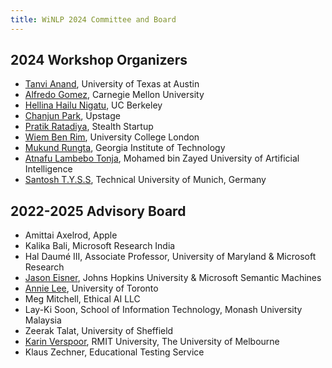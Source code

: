 ```yaml
---
title: WiNLP 2024 Committee and Board 
---
```


## 2024 Workshop Organizers
* [Tanvi Anand](http://tanvianand.com/), University of Texas at Austin
* [Alfredo Gomez](https://www.linkedin.com/in/al-fred-o/), Carnegie Mellon University
* [Hellina Hailu Nigatu](https://hhnigatu.github.io/), UC Berkeley
* [Chanjun Park](https://parkchanjun.github.io/), Upstage
* [Pratik Ratadiya](http://www.pratikratadiya.in/), Stealth Startup
* [Wiem Ben Rim](https://www.wiembnr.com/), University College London
* [Mukund Rungta](https://mukundrungta.github.io/), Georgia Institute of Technology
* [Atnafu Lambebo Tonja](https://atnafuatx.github.io/), Mohamed bin Zayed University of Artificial Intelligence
* [Santosh T.Y.S.S](https://scholar.google.co.in/citations?user=aYytWsAAAAAJ&hl=en), Technical University of Munich, Germany


## 2022-2025 Advisory Board
* Amittai Axelrod, Apple
* Kalika Bali, Microsoft Research India
* Hal Daumé III, Associate Professor, University of Maryland & Microsoft Research
* [Jason Eisner](http://cs.jhu.edu/~jason), Johns Hopkins University & Microsoft Semantic Machines
* [Annie Lee](https://www.linkedin.com/in/drannielee/), University of Toronto
* Meg Mitchell, Ethical AI LLC
* Lay-Ki Soon,  School of Information Technology, Monash University Malaysia
* Zeerak Talat, University of Sheffield
* [Karin Verspoor](https://www.rmit.edu.au/profiles/v/karin-verspoor), RMIT University, The University of Melbourne
* Klaus Zechner, Educational Testing Service


